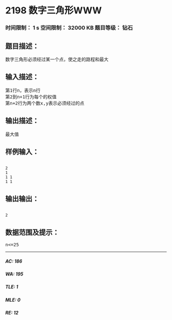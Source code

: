 # 2198 数字三角形WWW   
### 时间限制： 1 s     空间限制： 32000 KB     题目等级： 钻石  
## 题目描述：  

<pre>
数字三角形必须经过某一个点，使之走的路程和最大
</pre>
  
  
## 输入描述：  

<pre>
第1行n，表示n行   
第2到n+1行为每个的权值  
第n+2行为两个数x,y表示必须经过的点
</pre>
  
  
## 输出描述：  

<pre>
最大值
</pre>
  
  
## 样例输入：  

<pre><code>
2  
1  
1 1  
1 1
</code></pre>
  
  
## 输出输出：  

<pre><code>
2
</code></pre>
  
  
## 数据范围及提示：  

<pre>
n<=25
</pre>
  
  
***  

##### AC: 186  
##### WA: 195  
##### TLE: 1  
##### MLE: 0  
##### RE: 12  
